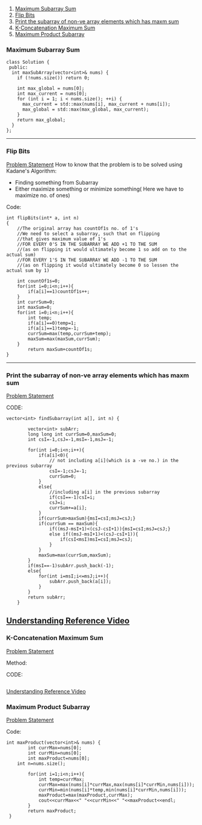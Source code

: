 1. [Maximum Subarray Sum](#p1)
2. [Flip Bits](#p2)
3. [Print the subarray of non-ve array elements which has maxm sum](#p3)
4. [K-Concatenation Maximum Sum](#p4)
5. [Maximum Product Subarray](#p5)

### <a id="p1">Maximum Subarray Sum</a>
```
class Solution {
 public:
  int maxSubArray(vector<int>& nums) {
    if (!nums.size()) return 0;

    int max_global = nums[0];
    int max_current = nums[0];
    for (int i = 1; i < nums.size(); ++i) {
      max_current = std::max(nums[i], max_current + nums[i]);
      max_global = std::max(max_global, max_current);
    }
    return max_global;
  }
};
```
---
### <a id="p2">Flip Bits</a> 
[Problem Statement](https://www.codingninjas.com/codestudio/guided-paths/data-structures-algorithms/content/118820/offering/1381872)
How to know that the problem is to be solved using Kadane's Algorithm:
- Finding something from Subarray
- Either maximize something or minimize something( Here we have to maximize no. of ones)

Code:
```
int flipBits(int* a, int n) 
{
    //The original array has countOf1s no. of 1's
    //We need to select a subarray, such that on flipping 
    //that gives maximum value of 1's
    //FOR EVERY 0'S IN THE SUBARRAY WE ADD +1 TO THE SUM
    //(as on flipping it would ultimately become 1 so add on to the actual sum)
    //FOR EVERY 1'S IN THE SUBARRAY WE ADD -1 TO THE SUM
    //(as on flipping it would ultimately become 0 so lessen the actual sum by 1)
    
    int countOf1s=0;
    for(int i=0;i<n;i++){
        if(a[i]==1)countOf1s++;
    }
    int currSum=0;
    int maxSum=0;
    for(int i=0;i<n;i++){
        int temp;
        if(a[i]==0)temp=1;
        if(a[i]==1)temp=-1;
        currSum=max(temp,currSum+temp);
        maxSum=max(maxSum,currSum);
    }
	    return maxSum+countOf1s;
}

```
---
### <a id="p3">Print the subarray of non-ve array elements which has maxm sum</a>
[Problem Statement](https://practice.geeksforgeeks.org/problems/maximum-sub-array5443/1#)

CODE:
```
vector<int> findSubarray(int a[], int n) {
	    
	    vector<int> subArr;
	    long long int currSum=0,maxSum=0;
	    int csI=-1,csJ=-1,msI=-1,msJ=-1;
	    
	    for(int i=0;i<n;i++){
	        if(a[i]<0){
	            // not including a[i](which is a -ve no.) in the previous subarray
	            csI=-1;csJ=-1;
	            currSum=0;
	        }
	        else{
	            //including a[i] in the previous subarray
	            if(csI==-1)csI=i;
	            csJ=i;
	            currSum+=a[i];
	        }
	        if(currSum>maxSum){msI=csI;msJ=csJ;}
	        if(currSum == maxSum){
	            if((msJ-msI+1)<(csJ-csI+1)){msI=csI;msJ=csJ;}
	            else if((msJ-msI+1)<(csJ-csI+1)){
	                if(csI<msI)msI=csI;msJ=csJ;
	            }
	        }
	        maxSum=max(currSum,maxSum);
	    }
	    if(msI==-1)subArr.push_back(-1);
	    else{
	        for(int i=msI;i<=msJ;i++){
	            subArr.push_back(a[i]);
	        }
	    }
	    return subArr;
	}
```
[Understanding Reference Video](https://www.youtube.com/watch?v=VMtyGnNcdPw) 
---
### <a id="p4">K-Concatenation Maximum Sum</a>
[Problem Statement](https://leetcode.com/problems/k-concatenation-maximum-sum/)

Method: 

CODE:
```

```
[Understanding Reference Video](https://www.youtube.com/watch?v=qnoOu5Usb4o)

### <a id="p5">Maximum Product Subarray</a>
[Problem Statement](https://leetcode.com/problems/maximum-product-subarray/)

Code:
```
int maxProduct(vector<int>& nums) {
        int currMax=nums[0];
        int currMin=nums[0];
        int maxProduct=nums[0];
	int n=nums.size();
	
        for(int i=1;i<n;i++){
            int temp=currMax;
            currMax=max(nums[i]*currMax,max(nums[i]*currMin,nums[i]));
            currMin=min(nums[i]*temp,min(nums[i]*currMin,nums[i]));
            maxProduct=max(maxProduct,currMax);
            cout<<currMax<<" "<<currMin<<" "<<maxProduct<<endl;
        }
        return maxProduct;
 }
```
